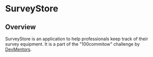 # SurveyStore

## Overview
SurveyStore is an application to help professionals keep track of their survey equipment. It is a part of the "100commitow" challenge by [DevMentors](https://github.com/devmentors).
